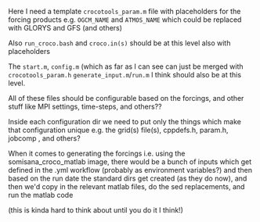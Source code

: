 Here I need a template `crocotools_param.m` file with placeholders for the forcing products e.g. `OGCM_NAME` and `ATMOS_NAME` which could be replaced with GLORYS and GFS (and others)

Also `run_croco.bash` and `croco.in(s)` should be at this level also with placeholders

The `start.m`, `config.m` (which as far as I can see can just be merged with `crocotools_param.h` `generate_input.m`/`run.m` I think should also be at this level. 

All of these files should be configurable based on the forcings, and other stuff like MPI settings, time-steps, and others??

Inside each configuration dir we need to put only the things which make that configuration unique e.g. the grid(s) file(s), cppdefs.h, param.h, jobcomp , and others?

When it comes to generating the forcings i.e. using the somisana_croco_matlab image, there would be a bunch of inputs which get defined in the .yml workflow (probably as environment variables?) and then based on the run date the standard dirs get created (as they do now), and then we'd copy in the relevant matlab files, do the sed replacements, and run the matlab code

(this is kinda hard to think about until you do it I think!)

